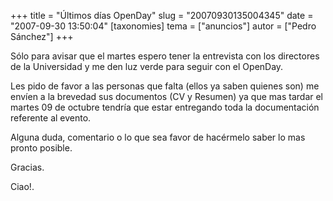 +++
title = "Últimos días OpenDay"
slug = "20070930135004345"
date = "2007-09-30 13:50:04"
[taxonomies]
tema = ["anuncios"]
autor = ["Pedro Sánchez"]
+++

Sólo para avisar que el martes espero tener la entrevista con los
directores de la Universidad y me den luz verde para seguir con el
OpenDay.

Les pido de favor a las personas que falta (ellos ya saben quienes son)
me envíen a la brevedad sus documentos (CV y Resumen) ya que mas tardar
el martes 09 de octubre tendría que estar entregando toda la
documentación referente al evento.

Alguna duda, comentario o lo que sea favor de hacérmelo saber lo mas
pronto posible.

Gracias.

Ciao!.

